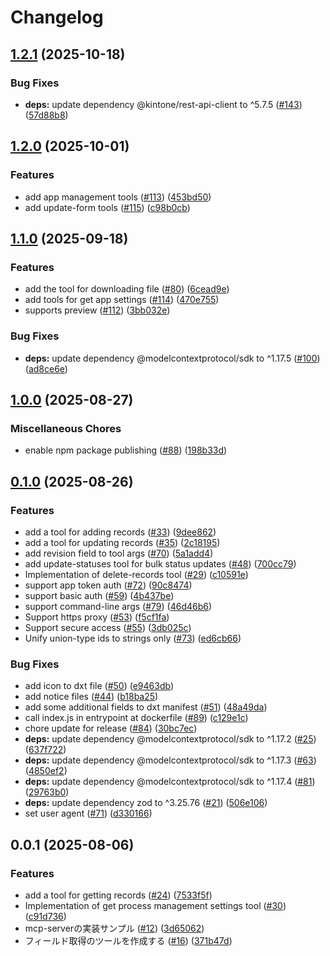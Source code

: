 # Changelog

## [1.2.1](https://github.com/kintone/mcp-server/compare/1.2.0...1.2.1) (2025-10-18)


### Bug Fixes

* **deps:** update dependency @kintone/rest-api-client to ^5.7.5 ([#143](https://github.com/kintone/mcp-server/issues/143)) ([57d88b8](https://github.com/kintone/mcp-server/commit/57d88b890a9e939ad8e8583a02700a5d07697c7c))

## [1.2.0](https://github.com/kintone/mcp-server/compare/1.1.0...1.2.0) (2025-10-01)


### Features

* add app management tools ([#113](https://github.com/kintone/mcp-server/issues/113)) ([453bd50](https://github.com/kintone/mcp-server/commit/453bd50fc9080ee452dfeaf2524bd0374bd70d74))
* add update-form tools ([#115](https://github.com/kintone/mcp-server/issues/115)) ([c98b0cb](https://github.com/kintone/mcp-server/commit/c98b0cb3a7356cef2ee4314f76a3b8cde00b3ae3))

## [1.1.0](https://github.com/kintone/mcp-server/compare/1.0.0...1.1.0) (2025-09-18)


### Features

* add the tool for downloading file ([#80](https://github.com/kintone/mcp-server/issues/80)) ([6cead9e](https://github.com/kintone/mcp-server/commit/6cead9ed1891a4ce0aa26978a52dd7df27e195ff))
* add tools for get app settings ([#114](https://github.com/kintone/mcp-server/issues/114)) ([470e755](https://github.com/kintone/mcp-server/commit/470e75555cfeef9fbf582aab504e24528c3f94cd))
* supports preview ([#112](https://github.com/kintone/mcp-server/issues/112)) ([3bb032e](https://github.com/kintone/mcp-server/commit/3bb032e00bd0532cac832dbdd9fc6aec1e7255d8))


### Bug Fixes

* **deps:** update dependency @modelcontextprotocol/sdk to ^1.17.5 ([#100](https://github.com/kintone/mcp-server/issues/100)) ([ad8ce6e](https://github.com/kintone/mcp-server/commit/ad8ce6e2557c4ccbf10f2d0895ceaebbde3d5083))

## [1.0.0](https://github.com/kintone/mcp-server/compare/0.1.0...1.0.0) (2025-08-27)


### Miscellaneous Chores

* enable npm package publishing ([#88](https://github.com/kintone/mcp-server/issues/88)) ([198b33d](https://github.com/kintone/mcp-server/commit/198b33db58179675c89a87e37f10129d826507f9))

## [0.1.0](https://github.com/kintone/mcp-server/compare/0.0.1...0.1.0) (2025-08-26)


### Features

* add a tool for adding records ([#33](https://github.com/kintone/mcp-server/issues/33)) ([9dee862](https://github.com/kintone/mcp-server/commit/9dee862c14e0ffe2bca101aa9b63e75483ef3c63))
* add a tool for updating records ([#35](https://github.com/kintone/mcp-server/issues/35)) ([2c18195](https://github.com/kintone/mcp-server/commit/2c18195781c4990c5bb5162cb3c847bfee8271c1))
* add revision field to tool args ([#70](https://github.com/kintone/mcp-server/issues/70)) ([5a1add4](https://github.com/kintone/mcp-server/commit/5a1add47cc0c12f7127c5620e8dc093d58bec63e))
* add update-statuses tool for bulk status updates ([#48](https://github.com/kintone/mcp-server/issues/48)) ([700cc79](https://github.com/kintone/mcp-server/commit/700cc79b7ab5e00dd854a2430ec75eda59499c06))
* Implementation of delete-records tool ([#29](https://github.com/kintone/mcp-server/issues/29)) ([c10591e](https://github.com/kintone/mcp-server/commit/c10591eec445f6e8df33950ea05939dc8ffb5029))
* support app token auth ([#72](https://github.com/kintone/mcp-server/issues/72)) ([90c8474](https://github.com/kintone/mcp-server/commit/90c8474fbf8da983bc5c944825b2b23d398b086f))
* support basic auth ([#59](https://github.com/kintone/mcp-server/issues/59)) ([4b437be](https://github.com/kintone/mcp-server/commit/4b437be3d5d711dd39165d6e81e8b8b905518d0e))
* support command-line args ([#79](https://github.com/kintone/mcp-server/issues/79)) ([46d46b6](https://github.com/kintone/mcp-server/commit/46d46b6a48c2249d3b0efe41aaf8706fee86fccc))
* Support https proxy ([#53](https://github.com/kintone/mcp-server/issues/53)) ([f5cf1fa](https://github.com/kintone/mcp-server/commit/f5cf1fae9ccdad1c282e3c77cf3dfeab9bc3e8a9))
* Support secure access ([#55](https://github.com/kintone/mcp-server/issues/55)) ([3db025c](https://github.com/kintone/mcp-server/commit/3db025cc11c315b4baae03721efdaab7d04725f3))
* Unify union-type ids to strings only ([#73](https://github.com/kintone/mcp-server/issues/73)) ([ed6cb66](https://github.com/kintone/mcp-server/commit/ed6cb66374542b2caa8f51c7e75bc603a2727034))


### Bug Fixes

* add icon to dxt file ([#50](https://github.com/kintone/mcp-server/issues/50)) ([e9463db](https://github.com/kintone/mcp-server/commit/e9463dbc838b0015a7f27a9b86c4bdd43a76791d))
* add notice files ([#44](https://github.com/kintone/mcp-server/issues/44)) ([b18ba25](https://github.com/kintone/mcp-server/commit/b18ba25dafa7e6fabf8a5fc5f125011559d46886))
* add some additional fields to dxt manifest ([#51](https://github.com/kintone/mcp-server/issues/51)) ([48a49da](https://github.com/kintone/mcp-server/commit/48a49da0aedd2af3a97839987a29a006c8854ce9))
* call index.js in entrypoint at dockerfile ([#89](https://github.com/kintone/mcp-server/issues/89)) ([c129e1c](https://github.com/kintone/mcp-server/commit/c129e1ca6531e8d4c54da89eb7438bc431491b16))
* chore update for release ([#84](https://github.com/kintone/mcp-server/issues/84)) ([30bc7ec](https://github.com/kintone/mcp-server/commit/30bc7eca5d4aeecc636cf6cd4cce4c21cfae311e))
* **deps:** update dependency @modelcontextprotocol/sdk to ^1.17.2 ([#25](https://github.com/kintone/mcp-server/issues/25)) ([637f722](https://github.com/kintone/mcp-server/commit/637f722adf630f8898ece820fb6579b4c1d139d7))
* **deps:** update dependency @modelcontextprotocol/sdk to ^1.17.3 ([#63](https://github.com/kintone/mcp-server/issues/63)) ([4850ef2](https://github.com/kintone/mcp-server/commit/4850ef2dc3e98fdfc9b723886454a990b94fe079))
* **deps:** update dependency @modelcontextprotocol/sdk to ^1.17.4 ([#81](https://github.com/kintone/mcp-server/issues/81)) ([29763b0](https://github.com/kintone/mcp-server/commit/29763b05c8538aa980f9e9db0f4c42f1c74a7e28))
* **deps:** update dependency zod to ^3.25.76 ([#21](https://github.com/kintone/mcp-server/issues/21)) ([506e106](https://github.com/kintone/mcp-server/commit/506e106271e71a509c3465df933abab1a9c7c80a))
* set user agent ([#71](https://github.com/kintone/mcp-server/issues/71)) ([d330166](https://github.com/kintone/mcp-server/commit/d330166e44f09c7d586671b83646894f5fd6f6a0))

## 0.0.1 (2025-08-06)


### Features

* add a tool for getting records ([#24](https://github.com/kintone/mcp-server/issues/24)) ([7533f5f](https://github.com/kintone/mcp-server/commit/7533f5fbcb49c797ca0bbaa29f002cc64b1b4b2e))
* Implementation of get process management settings tool ([#30](https://github.com/kintone/mcp-server/issues/30)) ([c91d736](https://github.com/kintone/mcp-server/commit/c91d736b6c70b59b2046d35ed6eaf22afb55f0f3))
* mcp-serverの実装サンプル ([#12](https://github.com/kintone/mcp-server/issues/12)) ([3d65062](https://github.com/kintone/mcp-server/commit/3d650624e6e7234f591a021d10c2fe5b5edacab4))
* フィールド取得のツールを作成する ([#16](https://github.com/kintone/mcp-server/issues/16)) ([371b47d](https://github.com/kintone/mcp-server/commit/371b47da21b4319f4fc02a1a0af41cef5e31954b))
